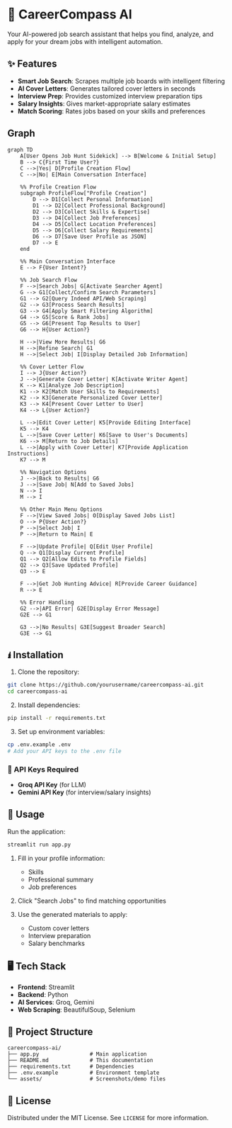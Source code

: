 # 🧽 CareerCompass AI

Your AI-powered job search assistant that helps you find, analyze, and apply for your dream jobs with intelligent automation.

## ✨ Features

- **Smart Job Search**: Scrapes multiple job boards with intelligent filtering
- **AI Cover Letters**: Generates tailored cover letters in seconds
- **Interview Prep**: Provides customized interview preparation tips
- **Salary Insights**: Gives market-appropriate salary estimates
- **Match Scoring**: Rates jobs based on your skills and preferences


## Graph
```mermaid
graph TD
    A[User Opens Job Hunt Sidekick] --> B[Welcome & Initial Setup]
    B --> C{First Time User?}
    C -->|Yes| D[Profile Creation Flow]
    C -->|No| E[Main Conversation Interface]
    
    %% Profile Creation Flow
    subgraph ProfileFlow["Profile Creation"]
        D --> D1[Collect Personal Information]
        D1 --> D2[Collect Professional Background]
        D2 --> D3[Collect Skills & Expertise]
        D3 --> D4[Collect Job Preferences]
        D4 --> D5[Collect Location Preferences]
        D5 --> D6[Collect Salary Requirements]
        D6 --> D7[Save User Profile as JSON]
        D7 --> E
    end
    
    %% Main Conversation Interface
    E --> F{User Intent?}
    
    %% Job Search Flow
    F -->|Search Jobs| G[Activate Searcher Agent]
    G --> G1[Collect/Confirm Search Parameters]
    G1 --> G2[Query Indeed API/Web Scraping]
    G2 --> G3[Process Search Results]
    G3 --> G4[Apply Smart Filtering Algorithm]
    G4 --> G5[Score & Rank Jobs]
    G5 --> G6[Present Top Results to User]
    G6 --> H{User Action?}
    
    H -->|View More Results| G6
    H -->|Refine Search| G1
    H -->|Select Job| I[Display Detailed Job Information]
    
    %% Cover Letter Flow
    I --> J{User Action?}
    J -->|Generate Cover Letter| K[Activate Writer Agent]
    K --> K1[Analyze Job Description]
    K1 --> K2[Match User Skills to Requirements]
    K2 --> K3[Generate Personalized Cover Letter]
    K3 --> K4[Present Cover Letter to User]
    K4 --> L{User Action?}
    
    L -->|Edit Cover Letter| K5[Provide Editing Interface]
    K5 --> K4
    L -->|Save Cover Letter| K6[Save to User's Documents]
    K6 --> M[Return to Job Details]
    L -->|Apply with Cover Letter| K7[Provide Application Instructions]
    K7 --> M
    
    %% Navigation Options
    J -->|Back to Results| G6
    J -->|Save Job| N[Add to Saved Jobs]
    N --> I
    M --> I
    
    %% Other Main Menu Options
    F -->|View Saved Jobs| O[Display Saved Jobs List]
    O --> P{User Action?}
    P -->|Select Job| I
    P -->|Return to Main| E
    
    F -->|Update Profile| Q[Edit User Profile]
    Q --> Q1[Display Current Profile]
    Q1 --> Q2[Allow Edits to Profile Fields]
    Q2 --> Q3[Save Updated Profile]
    Q3 --> E
    
    F -->|Get Job Hunting Advice| R[Provide Career Guidance]
    R --> E
    
    %% Error Handling
    G2 -->|API Error| G2E[Display Error Message]
    G2E --> G1
    
    G3 -->|No Results| G3E[Suggest Broader Search]
    G3E --> G1
 ```   

## 🖠️ Installation

1. Clone the repository:
```bash
git clone https://github.com/yourusername/careercompass-ai.git
cd careercompass-ai
```

2. Install dependencies:
```bash
pip install -r requirements.txt
```

3. Set up environment variables:
```bash
cp .env.example .env
# Add your API keys to the .env file
```

### 🔑 API Keys Required
- **Groq API Key** (for LLM)
- **Gemini API Key** (for interview/salary insights)

## 🚀 Usage

Run the application:
```bash
streamlit run app.py
```

1. Fill in your profile information:
   - Skills
   - Professional summary
   - Job preferences

2. Click "Search Jobs" to find matching opportunities

3. Use the generated materials to apply:
   - Custom cover letters
   - Interview preparation
   - Salary benchmarks

## 🖥️ Tech Stack
- **Frontend**: Streamlit
- **Backend**: Python
- **AI Services**: Groq, Gemini
- **Web Scraping**: BeautifulSoup, Selenium

## 📂 Project Structure
```
careercompass-ai/
├── app.py                # Main application
├── README.md             # This documentation
├── requirements.txt      # Dependencies
├── .env.example          # Environment template
└── assets/               # Screenshots/demo files
```


## 📜 License
Distributed under the MIT License. See `LICENSE` for more information.

